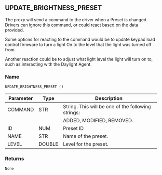 ## UPDATE\_BRIGHTNESS\_PRESET

The proxy will send a command to the driver when a Preset is changed. Drivers can ignore this command, or could react based on the data provided. 

Some options for reacting to the command would be to update keypad load control firmware to turn a light On to the level that the light was turned off from. 

Another reaction could be to adjust what light level the light will turn on to, such as interacting with the Daylight Agent.

### Name

`UPDATE_BRIGHTNESS_PRESET ()`

| Parameter | Type   | Description                                        |
| --------- | ------ | -------------------------------------------------- |
| COMMAND   | STR    | String. This will be one of the following strings: |
|           |        | ADDED, MODIFIED, REMOVED.                          |
| ID        | NUM    | Preset ID                                          |
| NAME      | STR    | Name of the preset.                                |
| LEVEL     | DOUBLE | Level for the preset.                              |


### Returns

`None`
